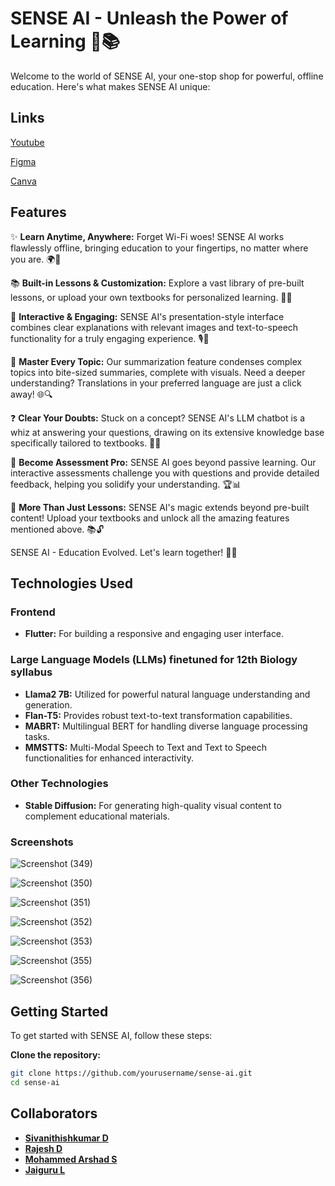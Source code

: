 # SENSE AI - Unleash the Power of Learning 🚀📚

Welcome to the world of SENSE AI, your one-stop shop for powerful, offline education. Here's what makes SENSE AI unique:

## Links

[Youtube](https://youtu.be/CBJfKwn7hHI?si=DhCEfWACsevp1sNg)

[Figma](https://www.figma.com/proto/8KM3s2RNGBOWE8lIrV1xxG/presentation?node-id=1-686&starting-point-node-id=1%3A686&scaling=scale-down-width&content-scaling=fixed&t=D9ih5Jq0bCQVHBrC-1)

[Canva](https://www.canva.com/design/DAGDPjrKrBc/8o-GMmyZsekw3U4SEuUBag/edit?utm_content=DAGDPjrKrBc&utm_campaign=designshare&utm_medium=link2&utm_source=sharebutton)

## Features

✨ **Learn Anytime, Anywhere:** Forget Wi-Fi woes! SENSE AI works flawlessly offline, bringing education to your fingertips, no matter where you are. 🌍📱

📚 **Built-in Lessons & Customization:** Explore a vast library of pre-built lessons, or upload your own textbooks for personalized learning. 📖✨

🎨 **Interactive & Engaging:** SENSE AI's presentation-style interface combines clear explanations with relevant images and text-to-speech functionality for a truly engaging experience. 🎙️📸

📑 **Master Every Topic:** Our summarization feature condenses complex topics into bite-sized summaries, complete with visuals. Need a deeper understanding? Translations in your preferred language are just a click away! 🌐🔍

❓ **Clear Your Doubts:** Stuck on a concept? SENSE AI's LLM chatbot is a whiz at answering your questions, drawing on its extensive knowledge base specifically tailored to textbooks. 🤖💬

📝 **Become Assessment Pro:** SENSE AI goes beyond passive learning. Our interactive assessments challenge you with questions and provide detailed feedback, helping you solidify your understanding. 🏆📊

🌟 **More Than Just Lessons:** SENSE AI's magic extends beyond pre-built content! Upload your textbooks and unlock all the amazing features mentioned above. 📚🔓

SENSE AI - Education Evolved. Let's learn together! 🌟🚀

## Technologies Used

### Frontend
- **Flutter:** For building a responsive and engaging user interface.

### Large Language Models (LLMs) finetuned for 12th Biology syllabus
- **Llama2 7B:** Utilized for powerful natural language understanding and generation.
- **Flan-T5:** Provides robust text-to-text transformation capabilities.
- **MABRT:** Multilingual BERT for handling diverse language processing tasks.
- **MMSTTS:** Multi-Modal Speech to Text and Text to Speech functionalities for enhanced interactivity.

### Other Technologies
- **Stable Diffusion:** For generating high-quality visual content to complement educational materials.

### Screenshots

![Screenshot (349)](https://github.com/Rajesh-05/SenseAI/assets/136327657/6d9faa92-d240-4b5e-bae8-f420898f415d)

![Screenshot (350)](https://github.com/Rajesh-05/SenseAI/assets/136327657/5a989917-f857-4f55-9aed-f02da25aed47)

![Screenshot (351)](https://github.com/Rajesh-05/SenseAI/assets/136327657/fc112b40-0b47-4c58-97b5-c0c7d74e2fe2)

![Screenshot (352)](https://github.com/Rajesh-05/SenseAI/assets/136327657/a11b1960-e7d1-4de2-8a6f-783469da681f)

![Screenshot (353)](https://github.com/Rajesh-05/SenseAI/assets/136327657/93220560-309d-4653-ac2b-96635536039d)

![Screenshot (355)](https://github.com/Rajesh-05/SenseAI/assets/136327657/820ecc55-d8ff-4031-a1a0-701bc5caf481)

![Screenshot (356)](https://github.com/Rajesh-05/SenseAI/assets/136327657/cd16e770-b04e-4492-8086-d92364e25f31)


## Getting Started

To get started with SENSE AI, follow these steps:

**Clone the repository:**
   ```sh
   git clone https://github.com/yourusername/sense-ai.git
   cd sense-ai
  ```
## Collaborators

- **[Sivanithishkumar D](https://github.com/sivanithishkumar)**
- **[Rajesh D](https://github.com/Rajesh-05)**
- **[Mohammed Arshad S](https://github.com/arshad-smd)**
- **[Jaiguru L](https://github.com/jai2992)**

